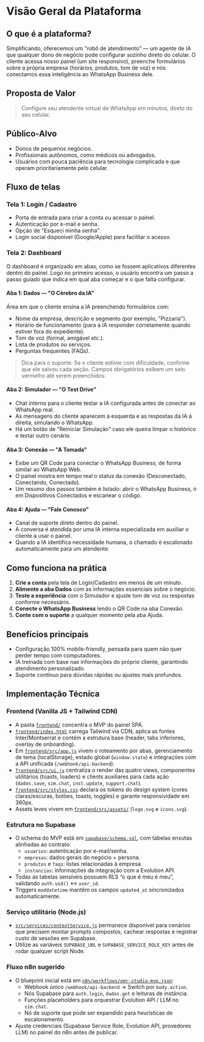 # Visão Geral da Plataforma

## O que é a plataforma?
Simplificando, oferecemos um "robô de atendimento" — um agente de IA que qualquer dono de negócio pode configurar sozinho direto do celular. O cliente acessa nosso painel (um site responsivo), preenche formulários sobre a própria empresa (horários, produtos, tom de voz) e nós conectamos essa inteligência ao WhatsApp Business dele.

## Proposta de Valor
> Configure seu atendente virtual de WhatsApp em minutos, direto do seu celular.

## Público-Alvo
- Donos de pequenos negócios.
- Profissionais autônomos, como médicos ou advogados.
- Usuários com pouca paciência para tecnologia complicada e que operam prioritariamente pelo celular.

## Fluxo de telas

### Tela 1: Login / Cadastro
- Porta de entrada para criar a conta ou acessar o painel.
- Autenticação por e-mail e senha.
- Opção de "Esqueci minha senha".
- Login social disponível (Google/Apple) para facilitar o acesso.

### Tela 2: Dashboard
O dashboard é organizado em abas, como se fossem aplicativos diferentes dentro do painel. Logo no primeiro acesso, o usuário encontra um passo a passo guiado que indica em qual aba começar e o que falta configurar.

#### Aba 1: Dados — "O Cérebro da IA"
Área em que o cliente ensina a IA preenchendo formulários com:
- Nome da empresa, descrição e segmento (por exemplo, "Pizzaria").
- Horário de funcionamento (para a IA responder corretamente quando estiver fora do expediente).
- Tom de voz (formal, amigável etc.).
- Lista de produtos ou serviços.
- Perguntas frequentes (FAQs).

> Dica para o suporte: Se o cliente estiver com dificuldade, confirme que ele salvou cada seção. Campos obrigatórios exibem um selo vermelho até serem preenchidos.

#### Aba 2: Simulador — "O Test Drive"
- Chat interno para o cliente testar a IA configurada antes de conectar ao WhatsApp real.
- As mensagens do cliente aparecem à esquerda e as respostas da IA à direita, simulando o WhatsApp.
- Há um botão de "Reiniciar Simulação" caso ele queira limpar o histórico e testar outro cenário.

#### Aba 3: Conexão — "A Tomada"
- Exibe um QR Code para conectar o WhatsApp Business, de forma similar ao WhatsApp Web.
- O painel mostra em tempo real o status da conexão (Desconectado, Conectando, Conectado).
- Um resumo dos passos também é listado: abrir o WhatsApp Business, ir em Dispositivos Conectados e escanear o código.

#### Aba 4: Ajuda — "Fale Conosco"
- Canal de suporte direto dentro do painel.
- A conversa é atendida por uma IA interna especializada em auxiliar o cliente a usar o painel.
- Quando a IA identifica necessidade humana, o chamado é escalonado automaticamente para um atendente.

## Como funciona na prática
1. **Crie a conta** pela tela de Login/Cadastro em menos de um minuto.
2. **Alimente a aba Dados** com as informações essenciais sobre o negócio.
3. **Teste a experiência** com o Simulador e ajuste tom de voz ou respostas conforme necessário.
4. **Conecte o WhatsApp Business** lendo o QR Code na aba Conexão.
5. **Conte com o suporte** a qualquer momento pela aba Ajuda.

## Benefícios principais
- Configuração 100% mobile-friendly, pensada para quem não quer perder tempo com computadores.
- IA treinada com base nas informações do próprio cliente, garantindo atendimento personalizado.
- Suporte contínuo para dúvidas rápidas ou ajustes mais profundos.

## Implementação Técnica

### Frontend (Vanilla JS + Tailwind CDN)
- A pasta [`frontend/`](frontend/) concentra o MVP do painel SPA.
- [`frontend/index.html`](frontend/index.html) carrega Tailwind via CDN, aplica as fontes Inter/Montserrat e contém a estrutura base (header, tabs inferiores, overlay de onboarding).
- Em [`frontend/src/app.js`](frontend/src/app.js) vivem o roteamento por abas, gerenciamento de tema (localStorage), estado global (`window.state`) e integrações com a API unificada (`/webhook/api-backend`).
- [`frontend/src/ui.js`](frontend/src/ui.js) centraliza o render das quatro views, componentes utilitários (toasts, loaders) e clients auxiliares para cada ação (`dados.save`, `sim.chat`, `inst.update`, `support.chat`).
- [`frontend/src/styles.css`](frontend/src/styles.css) declara os tokens do design system (cores claras/escuras, botões, toasts, toggles) e garante responsividade em 360px.
- Assets leves vivem em [`frontend/src/assets/`](frontend/src/assets/) (`logo.svg` e `icons.svg`).

### Estrutura no Supabase
- O schema do MVP está em [`supabase/schema.sql`](supabase/schema.sql), com tabelas enxutas alinhadas ao contrato:
  - `usuarios`: autenticação por e-mail/senha.
  - `empresas`: dados gerais do negócio + persona.
  - `produtos` e `faqs`: listas relacionadas à empresa.
  - `instancias`: informações da integração com a Evolution API.
- Todas as tabelas sensíveis possuem RLS “o que é meu é meu”, validando `auth.uid()` ↔ `user_id`.
- Triggers `moddatetime` mantêm os campos `updated_at` sincronizados automaticamente.

### Serviço utilitário (Node.js)
- [`src/services/contextService.js`](src/services/contextService.js) permanece disponível para cenários que precisem montar prompts compostos, cachear respostas e registrar custo de sessões em Supabase.
- Utilize as variáveis `SUPABASE_URL` e `SUPABASE_SERVICE_ROLE_KEY` antes de rodar qualquer script Node.

### Fluxo n8n sugerido
- O blueprint inicial está em [`n8n/workflows/omr-studio-mvp.json`](n8n/workflows/omr-studio-mvp.json):
  - Webhook único `/webhook/api-backend` → Switch por `body.action`.
  - Nós Supabase para `auth.login`, `dados.get` e leituras de instância.
  - Funções placeholders para orquestrar Evolution API / LLM no `sim.chat`.
  - Nó de suporte que pode ser expandido para heurísticas de escalonamento.
- Ajuste credenciais (Supabase Service Role, Evolution API, provedores LLM) no painel do n8n antes de publicar.

